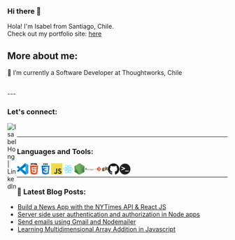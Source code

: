 ### Hi there 👋

Hola! I'm Isabel from Santiago, Chile.
<br />
Check out my portfolio site: [here]

## More about me:

🌱 I’m currently a Software Developer at Thoughtworks, Chile

<br />
---

### Let's connect:

[<img align="left" alt="Isabel Hong | LinkedIn" width="22px" src="https://cdn.jsdelivr.net/npm/simple-icons@v3/icons/linkedin.svg" />][linkedin]

<br />

---

### Languages and Tools:

<img align="left" alt="Visual Studio Code" width="26px" src="https://raw.githubusercontent.com/github/explore/80688e429a7d4ef2fca1e82350fe8e3517d3494d/topics/visual-studio-code/visual-studio-code.png" />
<img align="left" alt="HTML5" width="26px" src="https://raw.githubusercontent.com/github/explore/80688e429a7d4ef2fca1e82350fe8e3517d3494d/topics/html/html.png" />
<img align="left" alt="CSS3" width="26px" src="https://raw.githubusercontent.com/github/explore/80688e429a7d4ef2fca1e82350fe8e3517d3494d/topics/css/css.png" />
<img align="left" alt="JavaScript" width="26px" src="https://raw.githubusercontent.com/github/explore/80688e429a7d4ef2fca1e82350fe8e3517d3494d/topics/javascript/javascript.png" />
<img align="left" alt="React" width="26px" src="https://raw.githubusercontent.com/github/explore/80688e429a7d4ef2fca1e82350fe8e3517d3494d/topics/react/react.png" />
<img align="left" alt="Node.js" width="26px" src="https://raw.githubusercontent.com/github/explore/80688e429a7d4ef2fca1e82350fe8e3517d3494d/topics/nodejs/nodejs.png" />
<img align="left" alt="MongoDB" width="26px" src="https://raw.githubusercontent.com/github/explore/80688e429a7d4ef2fca1e82350fe8e3517d3494d/topics/mongodb/mongodb.png" />
<img align="left" alt="Git" width="26px" src="https://raw.githubusercontent.com/github/explore/80688e429a7d4ef2fca1e82350fe8e3517d3494d/topics/git/git.png" />
<img align="left" alt="GitHub" width="26px" src="https://raw.githubusercontent.com/github/explore/78df643247d429f6cc873026c0622819ad797942/topics/github/github.png" />
<img align="left" alt="Terminal" width="26px" src="https://raw.githubusercontent.com/github/explore/80688e429a7d4ef2fca1e82350fe8e3517d3494d/topics/terminal/terminal.png" />

<br />

---

### 📕 Latest Blog Posts:

<!-- BLOG-POST-LIST:START -->
- [Build a News App with the NYTimes API & React JS](https://medium.com/javascript-in-plain-english/build-a-news-app-with-the-nytimes-api-react-js-c3b4440ede7f?source=friends_link&sk=77fbe5b9fa37bba3244c777fa2e15e41)
- [Server side user authentication and authorization in Node apps](https://medium.com/javascript-in-plain-english/server-side-user-authentication-and-authorization-in-node-apps-733c387c7103)
- [Send emails using Gmail and Nodemailer](http://isabelhong.medium.com/send-emails-using-gmail-and-nodemailer-b455b925a72a)
- [Learning Multidimensional Array Addition in Javascript](http://medium.com/swlh/learning-multidimensional-array-addition-in-javascript-890a75bc2c29)


<!-- BLOG-POST-LIST:END -->

[here]: http://isabelhong.com
[linkedin]: http://www.linkedin.com/in/isabel-hong/

